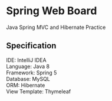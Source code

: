 # Spring Web Board 
Java Spring MVC and Hibernate Practice 

## Specification
IDE: IntelliJ IDEA <br>
Language: Java 8 <br>
Framework: Spring 5 <br>
Database: MySQL <br>
ORM: Hibernate <br>
View Template: Thymeleaf 
